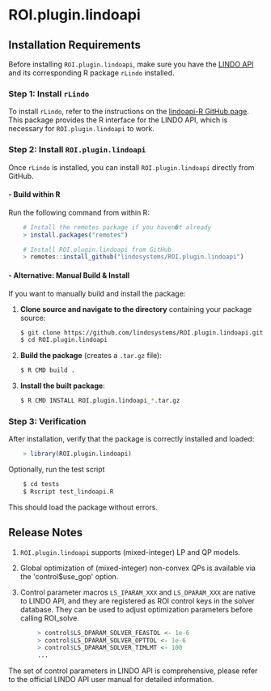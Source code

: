 # ROI.plugin.lindoapi

## Installation Requirements
Before installing `ROI.plugin.lindoapi`, make sure you have the [LINDO API](https://lindo.com/index.php/ls-downloads/try-lindo-api) and its corresponding R package `rLindo` installed.

### Step 1: Install `rLindo`
To install `rLindo`, refer to the instructions on the [lindoapi-R GitHub page](https://github.com/lindosystems/lindoapi-R). This package provides the R interface for the LINDO API, which is necessary for `ROI.plugin.lindoapi` to work.

### Step 2: Install `ROI.plugin.lindoapi`
Once `rLindo` is installed, you can install `ROI.plugin.lindoapi` directly from GitHub. 

#### - Build within R
Run the following command from within R:

```r
	# Install the remotes package if you haven�t already
	> install.packages("remotes")

	# Install ROI.plugin.lindoapi from GitHub
	> remotes::install_github("lindosystems/ROI.plugin.lindoapi")

```

#### - Alternative: Manual Build & Install
If you want to manually build and install the package:

1. **Clone source and navigate to the directory** containing your package source:
   ```sh
   $ git clone https://github.com/lindosystems/ROI.plugin.lindoapi.git
   $ cd ROI.plugin.lindoapi
   ```

2. **Build the package** (creates a `.tar.gz` file):
   ```sh
   $ R CMD build .
   ```

3. **Install the built package**:
   ```sh
   $ R CMD INSTALL ROI.plugin.lindoapi_*.tar.gz
   ```

### Step 3: Verification
After installation, verify that the package is correctly installed and loaded:
```r
	> library(ROI.plugin.lindoapi)
```

Optionally, run the test script
```sh
	$ cd tests
	$ Rscript test_lindoapi.R
```	


This should load the package without errors.

## Release Notes

1. `ROI.plugin.lindoapi` supports (mixed-integer) LP and QP models. 

2. Global optimization of (mixed-integer) non-convex QPs is available via the 'control$use_gop' option. 

3. Control parameter macros `LS_IPARAM_XXX` and `LS_DPARAM_XXX` are native to LINDO API, and they are registered as ROI control keys in the solver database. 
They can be used to adjust optimization parameters before calling ROI_solve. 

```r
		> control$LS_DPARAM_SOLVER_FEASTOL <- 1e-6
		> control$LS_DPARAM_SOLVER_OPTTOL <- 1e-6
		> control$LS_DPARAM_SOLVER_TIMLMT <- 100
		...
```

The set of control parameters in LINDO API is comprehensive, please refer to the official LINDO API user manual for detailed information.